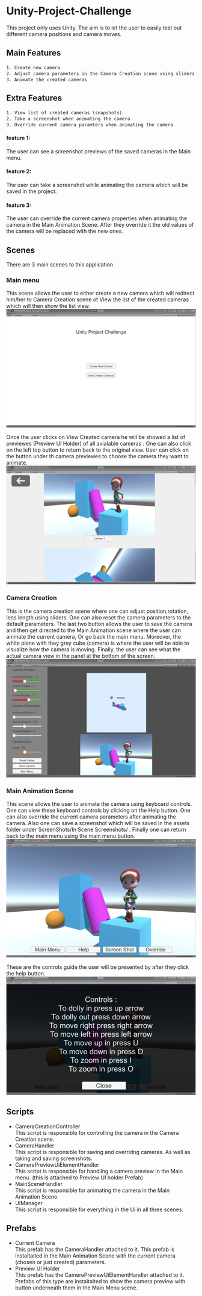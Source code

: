 # Unity-Project-Challenge

This project only uses Unity. 
The aim is to let the user to easily test out different camera positions and camera moves.


## Main Features 

```
1. Create new camera
2. Adjust camera parameters in the Camera Creation scene using sliders
3. Animate the created cameras 
```
## Extra Features
```
1. View list of created cameras (snapshots)
2. Take a screenshot when animating the camera
3. Override current camera paramters when animating the camera

```
#### feature 1: 
The user can see a screenshot previews of the saved cameras in the Main menu.
#### feature 2: 
The user can take a screenshot while animating the camera which will be saved in the project.
#### feature 3: 
The user can override the current camera properties when animating the camera in the Main Animation Scene. After they override it the old values of the camera will be replaced with the new ones.

## Scenes
There are 3 main scenes to this application
### Main menu
This scene allows the user to either create a new camera which will redirect him/her to Camera Creation scene ot View the list of the created cameras which will then show the list view.
![Main menu](https://github.com/mohGhazala96/Unity-Project-Challenge/blob/master/app%20main%20screens/Main%20Menu.png)

Once the user clicks on View Created camera he will be showed a list of previewes (Preview UI Holder) of all avialable cameras . One can also click on the left top button to return back to the original view. User can click on the button under th camera previewes to choose the camera they want to animate.
![List View](https://github.com/mohGhazala96/Unity-Project-Challenge/blob/master/app%20main%20screens/List%20view.png)

### Camera Creation
This is the camera creation scene where one can adjust position,rotation, lens length using sliders. One can also reset the camera parameters to the default parameters. The last two button allows the user to save the camera and then get directed to the Main Animation scene where the user can animate the current camera, Or go back the main menu. Moreover, the white plane with they grey cube (camera) is where the user will be able to visualize how the camera is moving. Finally, the user can see what the actual camera view in the panel at the bottom of the screen.
![Camera Creation Scene](https://github.com/mohGhazala96/Unity-Project-Challenge/blob/master/app%20main%20screens/Creation.png)

### Main Animation Scene
This scene allows the user to animate the camera using keyboard controls. One can view these keyboard controls by clicking on the Help button. One can also override the current camera parameters after animating the camera. Also one can save a screenshot which will be saved in the assets folder under ScreenShots/In Scene Screenshots/ . Finally one can return back to the main menu using the main menu button. 
![Main Animation Scene](https://github.com/mohGhazala96/Unity-Project-Challenge/blob/master/app%20main%20screens/Animation%20Scene.png)

These are the controls guide the user will be presented by after they click the help button.
![Main Animation Scene](https://github.com/mohGhazala96/Unity-Project-Challenge/blob/master/app%20main%20screens/help.png)


## Scripts

* CameraCreationController <br /> 
This script is responsible for controlling the camera in the Camera Creation scene.
* CameraHandler <br /> 
This script is responsible for saving and overridng cameras. As well as taking and saving screenshots.
* CamerePreviewUiElementHandler <br /> 
This script is responsible for handilng a camera preview in the Main menu. (this is attached to Preview UI holder Prefab)
* MainSceneHandler <br /> 
This script is responsible for animating the camera in the Main Animation Scene.
* UIManager <br /> 
This script is responsible for everything in the Ui in all three scenes.

## Prefabs

* Current Camera <br /> 
This prefab has the CameraHandler attached to it. This prefab is instaitaited in the Main Animation Scene with the current camera (chosen or just created) parameters. <br /> 
* Preview UI Holder <br /> 
This prefab has the CamerePreviewUiElementHandler attached to it. Prefabs of this type are instaitaited to show the camera preview with button underneath them in the Main Menu scene.


